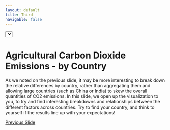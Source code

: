 ```yaml
---
layout: default
title: Third
navigable: false
---
```


<style>

.node {
  stroke: #fff;
  stroke-width: 1.5px;
}

.link {
  stroke: #999;
  stroke-opacity: .6;
}

</style>



<div id='d3div'></div>

<select id="selectButton"></select>

<script src="//d3js.org/d3.v4.min.js"></script>


# Agricultural Carbon Dioxide Emissions - by Country


As we noted on the previous slide, it may be more interesting to break down the relative differences by country, rather than aggregating them and allowing large countries (such as China or India) to skew the overall quantities of CO2 emissions. In this slide, we open up the visualization to you, to try and find interesting breakdowns and relationships between the different factors across countries. Try to find your country, and think to yourself if the results line up with your expectations!


<script src="../scripts/slide2_graph.js"></script>


[Previous Slide](slide1.md)